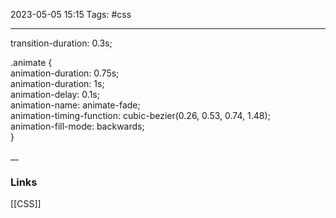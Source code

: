 2023-05-05 15:15
Tags: #css

---
transition-duration: 0.3s;

.animate {  
  animation-duration: 0.75s;  
  animation-duration: 1s;  
  animation-delay: 0.1s;  
  animation-name: animate-fade;  
  animation-timing-function: cubic-bezier(0.26, 0.53, 0.74, 1.48);  
  animation-fill-mode: backwards;  
}

__
### Links
[[CSS]]